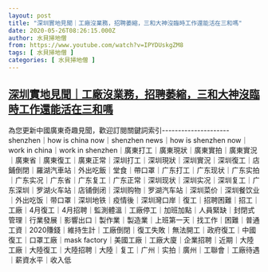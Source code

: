 ```yaml
---
layout: post
title: "深圳實地見聞｜工廠沒業務，招聘萎縮，三和大神沒臨時工作還能活在三和嗎"
date: 2020-05-26T08:26:15.000Z
author: 水貝掃地僧
from: https://www.youtube.com/watch?v=IPYDUskgZM8
tags: [ 水貝掃地僧 ]
categories: [ 水貝掃地僧 ]
---
```

<!--1590481575000-->
[深圳實地見聞｜工廠沒業務，招聘萎縮，三和大神沒臨時工作還能活在三和嗎](https://www.youtube.com/watch?v=IPYDUskgZM8)
------

<div>
為您更新中國廣東奇趣見聞，歡迎訂閱關鍵詞索引---------------------shenzhen｜how is china now｜shenzhen news｜how is shenzhen now｜work in china｜work in shenzhen｜廣東打工｜廣東現狀｜廣東實拍｜廣東實況｜廣東省｜廣東復工｜廣東正常｜深圳打工｜深圳現狀｜深圳實況｜深圳復工｜店鋪倒閉｜羅湖汽車站｜外出吃飯｜堂食｜帶口罩｜广东打工｜广东现状｜广东实拍｜广东实况｜广东省｜广东复工｜广东正常｜深圳现状｜深圳实况｜深圳复工｜广东深圳｜罗湖火车站｜店铺倒闭｜深圳购物｜罗湖汽车站｜深圳菜价｜深圳餐饮业｜外出吃饭｜带口罩｜深圳地铁｜疫情後｜深圳灣口岸｜復工｜招聘困難｜招工｜工廠｜4月復工｜4月招聘｜監測體溫｜工廠停工｜加班加點｜人員緊缺｜封閉式管理｜行業發展｜影響出口｜製作業｜製造業｜上班第一天｜找工作｜困難｜普通工資｜2020賺錢｜維持生計｜工廠倒閉｜復工失敗｜無法開工｜政府復工｜中國復工｜口罩工廠｜mask factory｜美國工廠｜工廠大廈｜企業招聘｜近期｜大陸工廠｜大陸復工｜大陸招聘｜大陸｜复工｜广州｜实拍｜廣州｜工聯會｜工廠待遇｜薪資水平｜收入低
</div>
